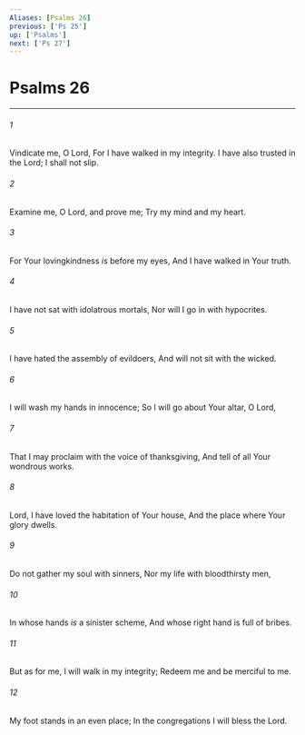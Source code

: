 ```yaml
---
Aliases: [Psalms 26]
previous: ['Ps 25']
up: ['Psalms']
next: ['Ps 27']
---
```

# Psalms 26

***


###### 1 
Vindicate me, O Lord, For I have walked in my integrity. I have also trusted in the Lord; I shall not slip. 

###### 2 
Examine me, O Lord, and prove me; Try my mind and my heart. 

###### 3 
For Your lovingkindness _is_ before my eyes, And I have walked in Your truth. 

###### 4 
I have not sat with idolatrous mortals, Nor will I go in with hypocrites. 

###### 5 
I have hated the assembly of evildoers, And will not sit with the wicked. 

###### 6 
I will wash my hands in innocence; So I will go about Your altar, O Lord, 

###### 7 
That I may proclaim with the voice of thanksgiving, And tell of all Your wondrous works. 

###### 8 
Lord, I have loved the habitation of Your house, And the place where Your glory dwells. 

###### 9 
Do not gather my soul with sinners, Nor my life with bloodthirsty men, 

###### 10 
In whose hands _is_ a sinister scheme, And whose right hand is full of bribes. 

###### 11 
But as for me, I will walk in my integrity; Redeem me and be merciful to me. 

###### 12 
My foot stands in an even place; In the congregations I will bless the Lord.
